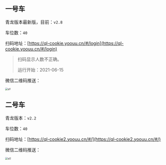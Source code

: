 ## 一号车

青龙版本最新版，目前：`v2.8`

车位数：`40`

扫码地址：[https://ql-cookie.yoouu.cn/#/login](https://ql-cookie.yoouu.cn/#/login)

> 扫码显示人数不正确。
>
> 运行开始：2021-06-15

微信二维码推送：

<img src="https://static.yoouu.cn/imgs/2021/pic-go/ql1.png" alt="ql1" style="zoom:50%;" />

## 二号车

青龙版本：`v2.2`

车位数：`40`

扫码地址：[https://ql-cookie2.yoouu.cn/#/](https://ql-cookie2.yoouu.cn/#/)

微信二维码推送：

<img src="https://static.yoouu.cn/imgs/2021/pic-go/ql2.png" alt="ql2" style="zoom:50%;" />
